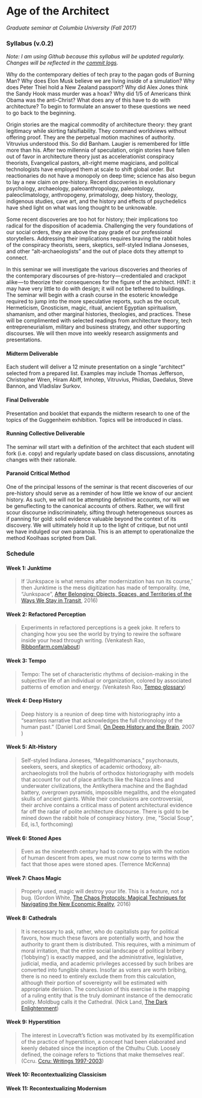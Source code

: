 # Age of the Architect
*Graduate seminar at Columbia University (Fall 2017)*

### Syllabus (v.0.2)
*Note: I am using Github because this syllabus will be updated regularly. Changes will be reflected in the [commit logs](https://github.com/troyth/age-of-the-architect/commits/master).*

Why do the contemporary deities of tech pray to the pagan gods of Burning Man? Why does Elon Musk believe we are living inside of a simulation? Why does Peter Thiel hold a New Zealand passport? Why did Alex Jones think the Sandy Hook mass murder was a hoax? Why did 1/5 of Americans think Obama was the anti-Christ? What does any of this have to do with architecture? To begin to formulate an answer to these questions we need to go back to the beginning.

Origin stories are the magical commodity of architecture theory: they grant legitimacy while skirting falsifiability. They command worldviews without offering proof. They are the perpetual motion machines of authority. Vitruvius understood this. So did Banham. Laugier is remembered for little more than his.
After two millennia of speculation, origin stories have fallen out of favor in architecture theory just as accelerationist conspiracy theorists, Evangelical pastors, alt-right meme magicians, and political technologists have employed them at scale to shift global order. But reactionaries do not have a monopoly on deep time; science has also begun to lay a new claim on pre-history. Recent discoveries in evolutionary psychology, archaeology, paleoanthropology, paleontology, paleoclimatology, anthropogeny, primatology, deep history, theology, indigenous studies, cave art, and the history and effects of psychedelics have shed light on what was long thought to be unknowable.

Some recent discoveries are too hot for history; their implications too radical for the disposition of academia. Challenging the very foundations of our social orders, they are above the pay grade of our professional storytellers. Addressing their implications requires braving the rabbit holes of the conspiracy theorists, seers, skeptics, self-styled Indiana Jonseses, and other “alt-archaeologists” and the out of place dots they attempt to connect.

In this seminar we will investigate the various discoveries and theories of the contemporary discourses of pre-history — credentialed and crackpot alike — to theorize their consequences for the figure of the architect. HINT: it may have very little to do with design; it will not be tethered to buildings.
The seminar will begin with a crash course in the esoteric knowledge required to jump into the more speculative reports, such as the occult, Hermeticism, Gnosticism, magic, ritual, ancient Egyptian spiritualism, shamanism, and other marginal histories, theologies, and practices. These will be complimented with selected readings from architecture theory, tech entrepreneurialism, military and business strategy, and other supporting discourses. We will then move into weekly research assignments and presentations.

#### Midterm Deliverable
Each student will deliver a 12 minute presentation on a single “architect” selected from a prepared list. Examples may include Thomas Jefferson, Christopher Wren, Hiram Abiff, Imhotep, Vitruvius, Phidias, Daedalus, Steve Bannon, and Vladislav Surkov.

#### Final Deliverable
Presentation and booklet that expands the midterm research to one of the topics of the Guggenheim exhibition. Topics will be introduced in class.

#### Running Collective Deliverable
The seminar will start with a definition of the architect that each student will fork (i.e. copy) and regularly update based on class discussions, annotating changes with their rationale.

#### Paranoid Critical Method 
One of the principal lessons of the seminar is that recent discoveries of our pre-history should serve as a reminder of how little we know of our ancient history. As such, we will not be attempting definitive accounts, nor will we be genuflecting to the canonical accounts of others. Rather, we will first scour discourse indiscriminately, sifting through heterogeneous sources as if panning for gold: solid evidence valuable beyond the context of its discovery. We will ultimately hold it up to the light of critique, but not until we have indulged our own paranoia. This is an attempt to operationalize the method Koolhaas scripted from Dalí.

### Schedule
#### Week 1: Junktime

> If ‘Junkspace is what remains after modernization has run its course,’ then Junktime is the mess digitization has made of temporality. \(me, “Junkspace”, [After Belonging: Objects, Spaces, and Territories of the Ways We Stay in Transit](https://www.amazon.com/After-Belonging-Objects-Territories-Transit/dp/3037785209), 2016\)

#### Week 2: Refactored Perception

> Experiments in refactored perceptions is a geek joke. It refers to changing how you see the world by trying to rewire the software inside your head through writing. \(Venkatesh Rao, [Ribbonfarm.com/about](https://www.ribbonfarm.com/about/)\)

#### Week 3: Tempo

> Tempo: The set of characteristic rhythms of decision-making in the subjective life of an individual or organization, colored by associated patterns of emotion and energy. \(Venkatesh Rao, [Tempo glossary](http://www.tempobook.com/glossary/#tempo)\)

#### Week 4: Deep History

> Deep history is a reunion of deep time with historiography into a “seamless narrative that acknowledges the full chronology of the human past.” \(Daniel Lord Smail, [On Deep History and the Brain](https://www.amazon.com/Deep-History-Brain-Daniel-Smail/dp/0520258126), 2007 \)

#### Week 5: Alt-History

> Self-styled Indiana Joneses, “Megalithomaniacs,” psychonauts, seekers, seers, and skeptics of academic orthodoxy, alt-archaeologists troll the hubris of orthodox historiography with models that account for out of place artifacts like the Nazca lines and underwater civilizations, the Antikythera machine and the Baghdad battery, overgrown pyramids, impossible megaliths, and the elongated skulls of ancient giants. While their
conclusions are controversial, their archive contains a critical mass of potent architectural evidence far off the radar of polite architecture discourse. There is gold to be mined down the rabbit hole of conspiracy
history. \(me, "Social Soup", Ed, is.1, forthcoming\)

#### Week 6: Stoned Apes

> Even as the nineteenth century had to come to grips with the notion of human descent from apes, we must now come to terms with the fact that those apes were stoned apes. (Terrence McKenna)

#### Week 7: Chaos Magic

> Properly used, magic will destroy your life. This is a feature, not a bug. \(Gordon White, [The Chaos Protocols: Magical Techniques for Navigating the New Economic Reality](https://www.amazon.com/Chaos-Protocols-Techniques-Navigating-Economic/dp/0738744719), 2016\)

#### Week 8: Cathedrals

> It is necessary to ask, rather, who do capitalists pay for political favors, how much these favors are potentially worth, and how the authority to grant them is distributed. This requires, with a minimum of moral irritation, that the entire social landscape of political bribery (‘lobbying’) is exactly mapped, and the administrative, legislative, judicial, media, and academic privileges accessed by such bribes are converted into fungible shares. Insofar as voters are worth bribing, there is no need to entirely exclude them from this calculation, although their portion of sovereignty will be estimated with appropriate derision. The conclusion of this exercise is the mapping of a ruling entity that is the truly dominant instance of the democratic polity. Moldbug calls it the Cathedral. \(Nick Land, [The Dark Enlightenment](http://www.thedarkenlightenment.com/the-dark-enlightenment-by-nick-land/)\)

#### Week 9: Hyperstition

> The interest in Lovecraft’s fiction was motivated by its exemplification of the practice of hyperstition, a concept had been elaborated and keenly debated since the inception of the Cthulhu Club. Loosely defined, the coinage refers to ‘fictions that make themselves real’. \(Ccru. [Ccru: Writings 1997-2003](https://www.amazon.com/Ccru-Writings-1997-2003-ebook/dp/B00X96VLF0)\)

#### Week 10: Recontextualizing Classicism


#### Week 11: Recontextualizing Modernism
